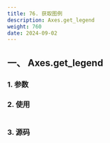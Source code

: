 ```yaml
---
title: 76. 获取图例
description: Axes.get_legend
weight: 760
date: 2024-09-02
---
```

<style>
th, td {
  border: 1px solid rgb(190, 190, 190);
}
</style>


## 一、 Axes.get_legend


### 1. 参数




### 2. 使用



```python


```


### 3. 源码
```python

```




